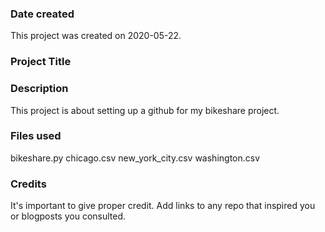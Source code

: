 ### Date created
This project was created on 2020-05-22.

### Project Title


### Description
This project is about setting up a github for my bikeshare project.

### Files used
bikeshare.py
chicago.csv
new_york_city.csv
washington.csv

### Credits
It's important to give proper credit. Add links to any repo that inspired you or blogposts you consulted.

